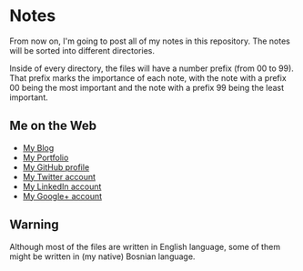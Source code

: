# Notes

From now on, I'm going to post all of my notes in this repository. The notes will be sorted into different directories.

Inside of every directory, the files will have a number prefix (from 00 to 99). That prefix marks the importance of each note, with the note with a prefix 00 being the most important and the note with a prefix 99 being the least important.

## Me on the Web

* [My Blog](https://r3bl.github.io/)
* [My Portfolio](http://aleksandar-todorovic.github.io/)
* [My GitHub profile](https://github.com/aleksandar-todorovic/)
* [My Twitter account](https://twitter.com/r3bl_)
* [My LinkedIn account](https://www.linkedin.com/in/aleksandartodorovic)
* [My Google+ account](https://plus.google.com/117549842149032938678/)

## Warning

Although most of the files are written in English language, some of them might be written in (my native) Bosnian language.
